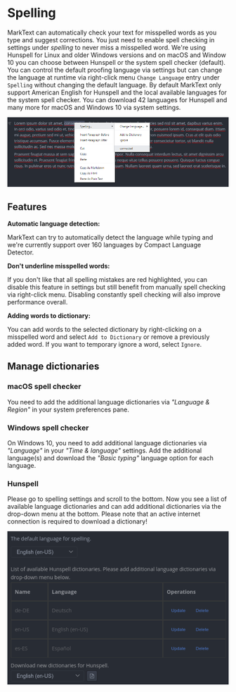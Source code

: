 #  Spelling

MarkText can automatically check your text for misspelled words as you type and suggest corrections. You just need to enable spell checking in settings under *spelling* to never miss a misspelled word. We're using Hunspell for Linux and older Windows versions and on macOS and Window 10 you can choose between Hunspell or the system spell checker (default). You can control the default proofing language via settings but can change the language at runtime via right-click menu `Change Language` entry under `Spelling` without changing the default language. By default MarkText only support American English for Hunspell and the local available languages for the system spell checker. You can download 42 languages for Hunspell and many more for macOS and Windows 10 via system settings.

![](assets/marktext-spellchecker-menu.png)

## Features

**Automatic language detection:**

MarkText can try to automatically detect the language while typing and we're currently support over 160 languages by Compact Language Detector.

**Don't underline misspelled words:**

If you don't like that all spelling mistakes are red highlighted, you can disable this feature in settings but still benefit from manually spell checking via right-click menu. Disabling constantly spell checking will also improve performance overall.

**Adding words to dictionary:**

You can add words to the selected dictionary by right-clicking on a misspelled word and select `Add to Dictionary` or remove a previously added word. If you want to temporary ignore a word, select `Ignore`.

## Manage dictionaries

### macOS spell checker

You need to add the additional language dictionaries via *"Language & Region"* in your system preferences pane.

### Windows spell checker

On Windows 10, you need to add additional language dictionaries via *"Language"* in your *"Time & language"* settings. Add the additional language(s) and download the *"Basic typing"* language option for each language.

### Hunspell

Please go to spelling settings and scroll to the bottom. Now you see a list of available language dictionaries and can add additional dictionaries via the drop-down menu at the bottom. Please note that an active internet connection is required to download a dictionary!

![](assets/marktext-spelling-settings.png)

